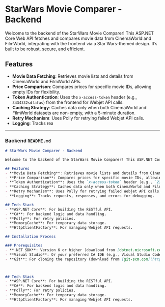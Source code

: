 # StarWars Movie Comparer - Backend

Welcome to the backend of the StarWars Movie Comparer! This ASP.NET Core Web API fetches and compares movie data from CinemaWorld and FilmWorld, integrating with the frontend via a Star Wars-themed design. It’s built to be robust, secure, and efficient.

## Features
- **Movie Data Fetching**: Retrieves movie lists and details from CinemaWorld and FilmWorld APIs.
- **Price Comparison**: Compares prices for specific movie IDs, allowing empty IDs for flexibility.
- **Token Authentication**: Uses the `x-access-token` header (e.g., `3434332sdfafas`) from the frontend for Webjet API calls.
- **Caching Strategy**: Caches data only when both CinemaWorld and FilmWorld datasets are non-empty, with a 5-minute duration.
- **Retry Mechanism**: Uses Polly for retrying failed Webjet API calls.
- **Logging**: Tracks rea
---

### Backend `README.md`

```markdown
# StarWars Movie Comparer - Backend

Welcome to the backend of the StarWars Movie Comparer! This ASP.NET Core Web API fetches and compares movie data from CinemaWorld and FilmWorld, integrating with the frontend via a Star Wars-themed design. It’s built to be robust, secure, and efficient.

## Features
- **Movie Data Fetching**: Retrieves movie lists and details from CinemaWorld and FilmWorld APIs.
- **Price Comparison**: Compares prices for specific movie IDs, allowing empty IDs for flexibility.
- **Token Authentication**: Uses the `x-access-token` header (e.g., `234324sdfsdf`) from the frontend for Webjet API calls.
- **Caching Strategy**: Caches data only when both CinemaWorld and FilmWorld datasets are non-empty, with a 5-minute duration.
- **Retry Mechanism**: Uses Polly for retrying failed Webjet API calls.
- **Logging**: Tracks requests, responses, and errors for debugging.

## Tech Stack
- **ASP.NET Core**: For building the RESTful API.
- **C#**: For backend logic and data handling.
- **Polly**: For retry policies.
- **MemoryCache**: For temporary data storage.
- **HttpClientFactory**: For managing Webjet API requests.

## Installation Process

### Prerequisites
- **.NET SDK**: Version 6 or higher (download from [dotnet.microsoft.com](https://dotnet.microsoft.com/download))
- **Visual Studio**: Or your preferred C# IDE (e.g., Visual Studio Code with C# extension)
- **Git**: For cloning the repository (download from [git-scm.com](https://git-scm.com/))



## Tech Stack
- **ASP.NET Core**: For building the RESTful API.
- **C#**: For backend logic and data handling.
- **Polly**: For retry policies.
- **MemoryCache**: For temporary data storage.
- **HttpClientFactory**: For managing Webjet API requests.
